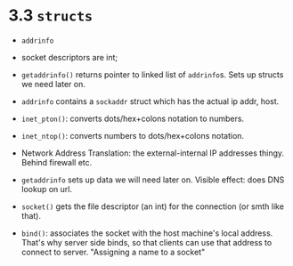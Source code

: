 # 3.3 `structs`

- `addrinfo`
- socket descriptors are int;

- `getaddrinfo()` returns pointer to linked list of `addrinfo`s. Sets up structs we need later on.
- `addrinfo` contains a `sockaddr` struct which has the actual ip addr, host.

- `inet_pton()`: converts dots/hex+colons notation to numbers.
- `inet_ntop()`: converts numbers to dots/hex+colons notation.

- Network Address Translation: the external-internal IP addresses thingy. Behind firewall etc.

- `getaddrinfo` sets up data we will need later on. Visible effect: does DNS lookup on url.

- `socket()` gets the file descriptor (an int) for the connection (or smth like that).

- `bind()`: associates the socket with the host machine's local address. That's why server side
        binds, so that clients can use that address to connect to server. "Assigning a name to a
        socket"
